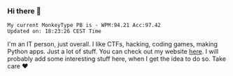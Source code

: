 ### Hi there 👋
<!-- PB START -->
```
My current MonkeyType PB is - WPM:94.21 Acc:97.42
Updated on: 18:23:26 CEST Time
```
<!-- PB END -->
I'm an IT person, just overall. I like CTFs, hacking, coding games, making Python apps. Just a lot of stuff.
You can check out my website [here](https://skill3472.github.io/).
I will probably add some interesting stuff here, when I get the idea to do so. Take care ❤️
